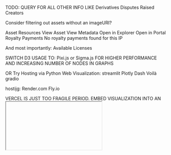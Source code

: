 TODO:
QUERY FOR ALL OTHER INFO LIKE
Derivatives
Disputes
Raised
Creators

Consider filtering out assets without an imageURI?


Asset Resources
View Asset
View Metadata
Open in Explorer
Open in Portal
Royalty Payments
No royalty payments found for this IP

And most importantly:
Available Licenses

SWITCH D3 USAGE TO:
Pixi.js or Sigma.js FOR HIGHER PERFORMANCE AND INCREASING NUMBER OF NODES IN GRAPHS

OR Try Hosting via Python Web Visualization:
streamlit
Plotly Dash	
Voilà
gradio

hostijg:
Render.com
Fly.io
 



VERCEL IS JUST TOO FRAGILE PERIOD. EMBED VISUALIZATION INTO AN <iframe> FOR MY OWN VISUALIZATION ON GCP AND TRY THIS SOLUTION



# IP Radar – IP Knowledge Graph Explorer

A graph-based interface for exploring, attributing, and understanding on-chain intellectual property, built with Story Protocol.

![IP Radar Dashboard](https://via.placeholder.com/800x400?text=IP+Radar+Dashboard)

## What is IP Radar?

IP Radar is a visual discovery tool for the emerging world of on-chain IP. It lets users search for creative works registered on Story Protocol and explore how they've been remixed, forked, or reused across the ecosystem.

With just a few clicks, users can trace an original story's forks, view who licensed it, and follow chains of creative contribution. All through a dynamic, interactive graph.

## Why it Matters

Creative ecosystems thrive when ideas are shared, built upon, and properly attributed. Story Protocol makes this possible on‑chain, but currently, there's no visual way to see the relationships between works or understand the revenue that flows through them.

IP Radar solves this by providing a knowledge graph for IP with economic insight. Here's who it helps:

- **Creators** can showcase their full creative universe of adaptations, forks, licensed uses, and see real-time royalty terms and revenue splits associated with each derivative.
- **Remixers** can easily discover what IP is available to build on, under what license, and with full transparency on royalty obligations.
- **DAOs, publishers, and curators** gain the ability to visually inspect both the provenance and economic impact of a work, helping inform licensing decisions, curation, or investments.
- **Story Protocol** benefits from a tool that not only makes composability visible but also reveals programmable revenue flows, reinforcing its value as an IP layer with real economic utility.

IP Radar brings clarity, trust, usability, and crucially, transparency into royalty and licensing flows, to the Story ecosystem, laying the foundation for licensing dashboards, payout tracking, and creator-led economies in the future.

## Features

- **Search for IP** by title or creator
- **Explore remix graphs** that show on-chain derivation relationships (IP Edges)
- **Click nodes** to reveal license terms, remix type, and creator attribution
- **"My IPs" view** (via Tomo login) lets users explore their own registered assets
- **Semantic Network** (prototype) links related IP that may not be formally forked, based on metadata or content similarity
- **Yakoa integration** flags potential unauthorized derivatives for attribution tracking

![Graph Visualization](https://via.placeholder.com/600x400?text=IP+Relationship+Graph)

## Story Protocol Integration

IP Radar is deeply integrated with Story Protocol's infrastructure:

### Smart Contract Integration
We query on-chain properties of all IP using Story Protocol's core contracts:

```typescript
const IP_ASSET_REGISTRY = "0x77319B4031e6eF1250907aa00018B8B1c67a244b";
const LICENSE_REGISTRY = "0x529a750E02d8E2f15649c13D69a465286a780e24";
const PIL_TEMPLATE = "0x2E896b0b2Fdb7457499B56AAaA4AE55BCB4Cd316";
const LICENSING_MODULE = "0x04fbd8a2e56dd85CFD5500A4A4DfA955B9f1dE6f";
const DISPUTE_MODULE = "0x[Coming Soon]";
const ROYALTY_MODULE = "0x[Coming Soon]";
```

### Data Pipeline

- **Ingested IP asset data** from the Story Protocol API, including pagination and recovery handling
- **Queried on-chain metadata** and relationships for each asset using Story smart contracts on the Aeneid testnet
- **Computed derivative and dispute links** between assets via Story event logs
- **Visualized the network** of assets, contracts, and derivatives using structured Story asset data
- **Integrated Story IP licensing**, ownership, and royalty data into the frontend experience for exploration and analysis


### API Integration

We integrated Story's REST API and TypeScript SDK server-side to:

- Fetch IP assets and metadata (`/assets/ip/{id}`)
- Retrieve derivation links (`/assets/edges?parentIpId=…`)
- Read license terms and royalty settings


This powers both the IP Detail View and the connected Remix Graph UI by combining node metadata, contractual rights, and on-chain relationships.

## Tech Stack

- **Frontend**: Next.js 15, React 18, TypeScript, Tailwind CSS
- **Blockchain**: Story Protocol (Aeneid Testnet), Ethers.js v6
- **Data Processing**: Python, LangGraph, Sentence Transformers
- **AI/ML**: BLIP (image captioning), Ollama (LLM), all-MiniLM-L6-v2 (embeddings)
- **Authentication**: Tomo Web SDK
- **APIs**: Story Protocol REST API, Yakoa API
- **Visualization**: D3.js, Cytoscape.js
- **Storage**: IPFS, Local JSON processing


## Partner Integrations

### Tomo

Enables walletless login so creators and fans can explore IP without needing MetaMask or a crypto wallet. Powers the "My IPs" dashboard and seamless user onboarding.

### Yakoa

Provides originality and similarity detection. Used to flag likely remixes or copies that are not formally registered as derivatives on-chain, encouraging better attribution and linking.

## Semantic Analysis Pipeline

IP Radar includes advanced semantic analysis to discover relationships between IP assets that may not be formally linked on-chain:

### Image Captioning

```python
# Using BLIP for automatic image description
from transformers import BlipProcessor, BlipForConditionalGeneration

processor = BlipProcessor.from_pretrained("Salesforce/blip-image-captioning-base")
model = BlipForConditionalGeneration.from_pretrained("Salesforce/blip-image-captioning-base")

def caption_image(url):
    image = Image.open(requests.get(url, stream=True).raw).convert("RGB")
    inputs = processor(image, return_tensors="pt").to(device)
    output = model.generate(**inputs, max_new_tokens=30)
    return processor.decode(output[0], skip_special_tokens=True)
```

### Vector Embeddings

```python
# Creating semantic embeddings for similarity matching
from sentence_transformers import SentenceTransformer

MODEL = SentenceTransformer("all-MiniLM-L6-v2")

def create_embedding(description_text):
    return MODEL.encode(description_text).tolist()
```

### LLM-Powered Metadata Extraction

Using Ollama with Llama3 to intelligently extract relevant fields from NFT metadata for better semantic understanding.

## How to Run Locally

### Requirements

- Node.js v18+
- Python 3.9+ (for semantic analysis)
- Story Protocol API access
- Tomo test credentials (for social login testing)
- Yakoa API key (for advanced features)
- Ollama (for LLM features)


### Installation

1. **Clone the repository**


```shellscript
git clone https://github.com/your-org/ip-radar.git
cd ip-radar
```

2. **Install dependencies**


```shellscript
npm install
```

3. **Set up environment variables**


```shellscript
cp .env.example .env.local
```

Fill in your environment variables:

```plaintext
NEXT_PUBLIC_TOMO_CLIENT_ID=your_tomo_client_id
STORY_API_KEY=your_story_api_key
YAKOA_API_KEY=your_yakoa_api_key
```

4. **Install Python dependencies** (for semantic analysis)


```shellscript
pip install -r requirements.txt
```

5. **Set up Ollama** (optional, for LLM features)


```shellscript
# Install Ollama
curl -fsSL https://ollama.ai/install.sh | sh

# Pull the Llama3 model
ollama pull llama3
```

6. **Run the development server**


```shellscript
npm run dev
```

7. **Process semantic data** (optional)


```shellscript
# Generate image captions
python scripts/caption_images.py

# Create vector embeddings
python scripts/create_embeddings.py
```

### Data Processing Pipeline

The semantic analysis pipeline consists of several stages:

1. **Asset Ingestion**: Fetch IP assets from Story Protocol API
2. **Image Captioning**: Generate descriptions for visual content using BLIP
3. **Metadata Extraction**: Use LLM to identify relevant metadata fields
4. **Vector Embedding**: Create semantic embeddings for similarity matching
5. **Graph Construction**: Build relationship graphs based on semantic similarity


## Project Structure

```plaintext
ip-radar/
├── src/
│   ├── app/                    # Next.js app router pages
│   ├── components/             # React components
│   ├── contexts/               # React contexts (wallet, data)
│   ├── lib/                    # Utility functions and API clients
│   └── types/                  # TypeScript type definitions
├── scripts/
│   ├── caption_images.py       # Image captioning pipeline
│   ├── create_embeddings.py    # Vector embedding generation
│   └── process_assets.py       # Asset data processing
├── public/                     # Static assets
└── data/                       # Processed data files
```

## Roadmap

### Phase 1: Enhanced Visualization (Q1 2024)

- Visual overlays for royalty terms and revenue flows
- Real-time data updates via WebSocket connections
- Advanced graph filtering and search capabilities
- Mobile-responsive graph interface


### Phase 2: Interactive Features (Q2 2024)

- Licensing and remix request interface
- Shareable public graphs per IP
- Collaborative annotation and tagging
- Integration with Story Protocol's licensing marketplace


### Phase 3: AI-Powered Insights (Q3 2024)

- Smart recommendations via semantic clustering
- Automated similarity detection and flagging
- Trend analysis and market insights
- Predictive licensing recommendations


### Phase 4: Enterprise Features (Q4 2024)

- API for third-party integrations
- White-label solutions for IP platforms
- Advanced analytics dashboard
- Bulk IP management tools


## Next Steps

### Infrastructure

- **Real-time data processing**: Move from batch processing to real-time ETL pipelines
- **Backend hosting**: Deploy scalable backend infrastructure for data processing
- **API optimization**: Implement caching and optimization for Story Protocol API calls


### Semantic Analysis

- **Edge case handling**: Improve robustness of metadata extraction and embedding generation
- **Data quality**: Implement better data validation and cleaning processes
- **Model optimization**: Fine-tune embedding models for IP-specific content
- **Auto-flagging system**: Develop automated systems for detecting potential IP violations


### User Experience

- **Performance optimization**: Implement lazy loading and virtualization for large graphs
- **Accessibility**: Ensure full accessibility compliance for graph interfaces
- **Internationalization**: Add support for multiple languages


## Contributing

We welcome contributions! Please see our [Contributing Guide](CONTRIBUTING.md) for details.

### Development Setup

1. Fork the repository
2. Create a feature branch
3. Make your changes
4. Add tests if applicable
5. Submit a pull request


## License

This project is licensed under the MIT License - see the [LICENSE](LICENSE) file for details.

## Acknowledgments

- **Story Protocol** for providing the foundational IP infrastructure
- **Tomo** for enabling seamless wallet-less authentication
- **Yakoa** for advanced similarity detection capabilities
- The open-source community for the amazing tools and libraries that make this possible


